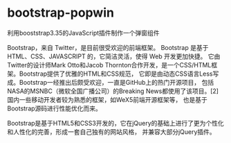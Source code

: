 # bootstrap-popwin
利用booststrap3.35的JavaScript插件制作一个弹窗组件

Bootstrap，来自 Twitter，是目前很受欢迎的前端框架。
Bootstrap 是基于 HTML、CSS、JAVASCRIPT 的，它简洁灵活，使得 Web 开发更加快捷。
它由Twitter的设计师Mark Otto和Jacob Thornton合作开发，是一个CSS/HTML框架。Bootstrap提供了优雅的HTML和CSS规范，
它即是由动态CSS语言Less写成。Bootstrap一经推出后颇受欢迎，一直是GitHub上的热门开源项目，
包括NASA的MSNBC（微软全国广播公司）的Breaking News都使用了该项目。[2]  国内一些移动开发者较为熟悉的框架，如WeX5前端开源框架等，
也是基于Bootstrap源码进行性能优化而来。

Bootstrap是基于HTML5和CSS3开发的，它在jQuery的基础上进行了更为个性化和人性化的完善，形成一套自己独有的网站风格，
并兼容大部分jQuery插件。
